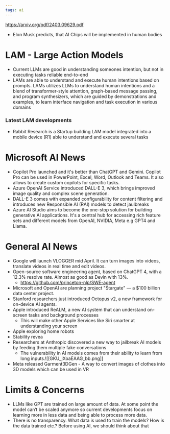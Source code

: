```yaml
---
tags: ai
---
```


https://arxiv.org/pdf/2403.09629.pdf

-   Elon Musk predicts, that AI Chips will be implemented in human bodies

# LAM - Large Action Models

-   Current LLMs are good in understanding someones intention, but not in executing tasks reliable end-to-end
-   LAMs are able to understand and execute human intentions based on prompts. LAMs utilizes LLMs to understand human intentions and a blend of transformer-style attention, graph-based message passing, and program synthesizers, which are guided by demonstrations and examples, to learn interface navigation and task execution in various domains

### Latest LAM developments

-   Rabbit Research is a Startup building LAM model integrated into a mobile device (R1) able to understand and execute several tasks

# Microsoft AI News

-   Copilot Pro launched and it's better than ChatGPT and Gemini. Copilot Pro can be used in PowerPoint, Excel, Word, Outlook and Teams. It also allows to create custom copilots for specific tasks.
-   Azure OpenAI Service introduced DALL-E 3, which brings improved image quality and complex scene generation.
-   DALL-E 3 comes with expanded configurability for content filtering and introduces new Responsible AI (RAI) models to detect jaulbreaks
-   Azure AI Studio aims to become the one-stop solution for building generative AI applications. It's a central hub for accessing rich feature sets and different models from OpenAI, NVIDIA, Meta e.g GPT4 and Llama.

# General AI News

-   Google will launch VLOGGER mid April. It can turn images into videos, translate videos in real time and edit videos.
-   Open-source software engineering agent, based on ChatGPT 4, with a 12.3% resolve rate. Almost as good as Devin with 13%.
    -   https://github.com/princeton-nlp/SWE-agent
-   Microsoft and OpenAI are planning project "Stargate" — a $100 billion data center project.
-   Stanford researchers just introduced Octopus v2, a new framework for on-device AI agents.
-   Apple introduced ReALM, a new AI system that can understand on-screen tasks and background processes
    -   This will make other Apple Services like Siri smarter at understanding your screen
-   Apple exploring home robots
-   Stability revea
-   Researchers at Anthropic discovered a new way to jailbreak AI models by feeding them multiple fake conversations
    -   The vulnerability in AI models comes from their ability to learn from long inputs.![[GKU_jXoaEAAG_bb.png]]
-   Meta released Garment3DGen - A way to convert images of clothes into 3D models which can be used in VR

# Limits & Concerns

-   LLMs like GPT are trained on large amount of data. At some point the model can‘t be scaled anymore so current developments focus on learning more in less data and being able to process more data.
-   There is no transparency. What data is used to train the models? How is the data trained etc.? Before using AI, we should think about that
